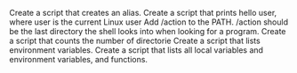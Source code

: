 Create a script that creates an alias.
Create a script that prints hello user, where user is the current Linux user
Add /action to the PATH. /action should be the last directory the shell looks into when looking for a program.
Create a script that counts the number of directorie
Create a script that lists environment variables.
Create a script that lists all local variables and environment variables, and functions.
